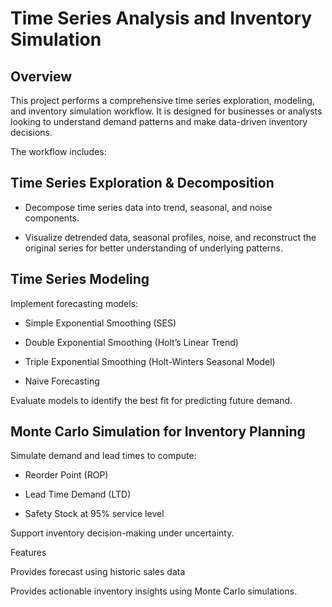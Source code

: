 # Time Series Analysis and Inventory Simulation
## Overview

This project performs a comprehensive time series exploration, modeling, and inventory simulation workflow. It is designed for businesses or analysts looking to understand demand patterns and make data-driven inventory decisions.

The workflow includes:

## Time Series Exploration & Decomposition

 - Decompose time series data into trend, seasonal, and noise components.

 - Visualize detrended data, seasonal profiles, noise, and reconstruct the original series for better understanding of underlying patterns.

## Time Series Modeling

Implement forecasting models:

 - Simple Exponential Smoothing (SES)

 - Double Exponential Smoothing (Holt’s Linear Trend)

 - Triple Exponential Smoothing (Holt-Winters Seasonal Model)

 - Naive Forecasting

Evaluate models to identify the best fit for predicting future demand.

## Monte Carlo Simulation for Inventory Planning

Simulate demand and lead times to compute:

 - Reorder Point (ROP)

 - Lead Time Demand (LTD)

 - Safety Stock at 95% service level

Support inventory decision-making under uncertainty.

Features

Provides forecast using historic sales data

Provides actionable inventory insights using Monte Carlo simulations.
